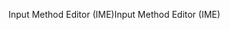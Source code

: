 <span data-ttu-id="3ac05-101">Input Method Editor (IME)</span><span class="sxs-lookup"><span data-stu-id="3ac05-101">Input Method Editor (IME)</span></span>
